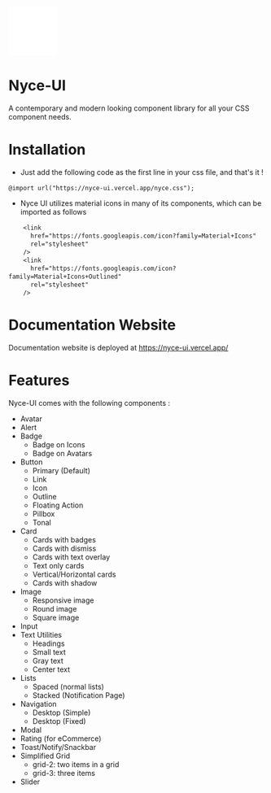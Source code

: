 <img src="./hero-icon.svg"> 

# Nyce-UI 
A contemporary and modern looking component library for all your CSS component needs.

# Installation
- Just add the following code as the first line in your css file, and that's it !
```
@import url("https://nyce-ui.vercel.app/nyce.css");
```
- Nyce UI utilizes material icons in many of its components, which can be imported as follows
```
    <link
      href="https://fonts.googleapis.com/icon?family=Material+Icons"
      rel="stylesheet"
    />
    <link
      href="https://fonts.googleapis.com/icon?family=Material+Icons+Outlined"
      rel="stylesheet"
    />

```

# Documentation Website
Documentation website is deployed at <a href="https://nyce-ui.vercel.app/"> https://nyce-ui.vercel.app/ </a>

# Features
Nyce-UI comes with the following components :
- Avatar
- Alert
- Badge
  - Badge on Icons
  - Badge on Avatars
- Button
  - Primary (Default)
  - Link
  - Icon
  - Outline
  - Floating Action
  - Pillbox
  - Tonal
- Card
  - Cards with badges
  - Cards with dismiss
  - Cards with text overlay
  - Text only cards
  - Vertical/Horizontal cards
  - Cards with shadow
- Image
  - Responsive image
  - Round image
  - Square image
- Input
- Text Utilities
  - Headings
  - Small text
  - Gray text
  - Center text
- Lists
  - Spaced (normal lists)
  - Stacked (Notification Page)
- Navigation
  - Desktop (Simple)
  - Desktop (Fixed)
- Modal
- Rating (for eCommerce)
- Toast/Notify/Snackbar
- Simplified Grid
  - grid-2: two items in a grid
  - grid-3: three items
- Slider
